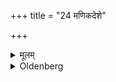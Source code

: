 +++
title = "24 मणिकदेशे"

+++

<details><summary>मूलम्</summary>

मणिकदेशे २४
</details>

<details><summary>Oldenberg</summary>

23. (Another Bali) near the water-barrel;
</details>

